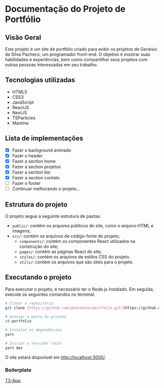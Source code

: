 # Documentação do Projeto de Portfólio

## Visão Geral

Este projeto é um site de portfólio criado para exibir os projetos de Genésio da Silva Pacheco, um programador front-end. O objetivo é mostrar suas habilidades e experiências, bem como compartilhar seus projetos com outras pessoas interessadas em seu trabalho.

## Tecnologias utilizadas

* HTML5
* CSS3
* JavaScript
* ReactJS
* NextJS
* TSParticles
* Mantine

## Lista de implementações

* [x] Fazer o background animado
* [x] Fazer o header
* [x] Fazer a section home
* [x] Fazer a section projetos
* [X] Fazer a section bio
* [X] Fazer a section contato
* [ ] Fazer o footer
* [ ] Continuar melhorando o projeto...

## Estrutura do projeto

O projeto segue a seguinte estrutura de pastas:

* `public/`: contém os arquivos públicos do site, como o arquivo HTML e imagens;
* `src/`: contém os arquivos de código-fonte do projeto;
  * `components/`: contém os componentes React utilizados na construção do site;
  * `pages/`: contém as páginas React do site;
  * `styles/`: contém os arquivos de estilos CSS do projeto.
  * `utils/`: contém os arquivos que são úteis para o projeto.

## Executando o projeto

Para executar o projeto, é necessário ter o Node.js instalado. Em seguida, execute os seguintes comandos no terminal:

``` bash
# Clonar o repositório
git clone [https://github.com/genesonio/portfolio.git](https://github.com/genesonio/portfolio.git)

# Acessar a pasta do projeto
cd portfolio

# Instalar as dependências
yarn

# Iniciar o servidor local
yarn dev
```

O site estará disponível em [http://localhost:3000/](http://localhost:3000/).

### Boilerplate

[T3-App](https://create.t3.gg/).
